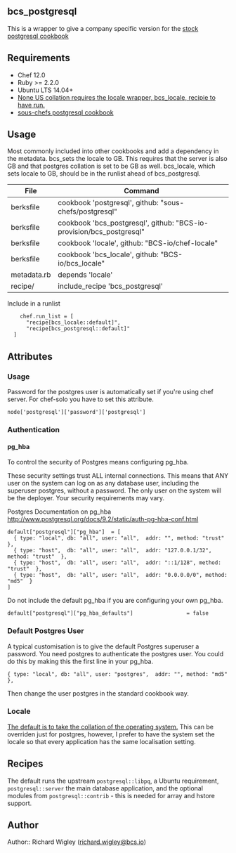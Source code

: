 ## bcs_postgresql

This is a wrapper to give a company specific version for the [stock postgresql cookbook](https://github.com/sous-chefs/postgresql)

## Requirements

* Chef 12.0
* Ruby >= 2.2.0
* Ubuntu LTS 14.04+
* [None US collation requires the locale wrapper, bcs_locale, recipie to have run.](https://github.com/BCS-io/bcs_locale)
* [sous-chefs postgresql cookbook](https://github.com/sous-chefs/postgresql)

## Usage

Most commonly included into other cookbooks and add a dependency in the metadata.
bcs_sets the locale to GB. This requires that the server is also GB and that postgres collation is set to be GB as well. bcs_locale, which sets locale to GB, should be in the runlist ahead of bcs_postgresql.

| File        | Command                                                         |
| ----------- | ----------------------------------------------------------------|
| berksfile   | cookbook 'postgresql', github: "sous-chefs/postgresql"       |
| berksfile   | cookbook 'bcs_postgresql', github: "BCS-io-provision/bcs_postgresql" |
| berksfile   | cookbook 'locale', github: "BCS-io/chef-locale"                 |
| berksfile   | cookbook 'bcs_locale', github: "BCS-io/bcs_locale"              |
| metadata.rb | depends 'locale'                                                |
| recipe/     | include_recipe 'bcs_postgresql'                                 |


Include in a runlist

````
    chef.run_list = [
      "recipe[bcs_locale::default]",
      "recipe[bcs_postgresql::default]"
  ]
````


## Attributes

### Usage

Password for the postgres user is automatically set if you're using chef server. For chef-solo you have to set this attribute.

`node['postgresql']['password']['postgresql']`


### Authentication

#### pg_hba

To control the security of Postgres means configuring pg_hba.

These security settings trust ALL internal connections. This means that ANY user on the system can log on as any database user, including the superuser postgres, without a password. The only user on the system will be the deployer. Your security requirements may vary.

Postgres Documentation on pg_hba http://www.postgresql.org/docs/9.2/static/auth-pg-hba-conf.html

````
default["postgresql"]["pg_hba"]  = [
  { type: "local", db: "all", user: "all",  addr: "", method: "trust"  },
  { type: "host",  db: "all", user: "all",  addr: "127.0.0.1/32", method: "trust"  },
  { type: "host",  db: "all", user: "all",  addr: "::1/128", method: "trust"  },
  { type: "host",  db: "all", user: "all",  addr: "0.0.0.0/0", method: "md5"  }
]
````

Do not include the default pg_hba if you are configuring your own pg_hba.

````
default["postgresql"]["pg_hba_defaults"]                 = false
````

### Default Postgres User

A typical customisation is to give the default Postgres superuser a password. You need postgres to authenticate the postgres user. You could do this by making this the first line in your pg_hba.

````
{ type: "local", db: "all", user: "postgres",  addr: "", method: "md5"  },
````

Then change the user postgres in the standard cookbook way.

### Locale

[The default is to take the collation of the operating system.](http://www.postgresql.org/docs/9.3/static/locale.html) This can be overriden just for postgres, however, I prefer to have the system set the locale so that every application has the same localisation setting.


## Recipes

The default runs the upstream `postgresql::libpq`, a Ubuntu requirement, `postgresql::server` the main database application, and the optional modules from `postgresql::contrib` - this is needed for array and hstore support.

## Author

Author:: Richard Wigley (richard.wigley@bcs.io)
